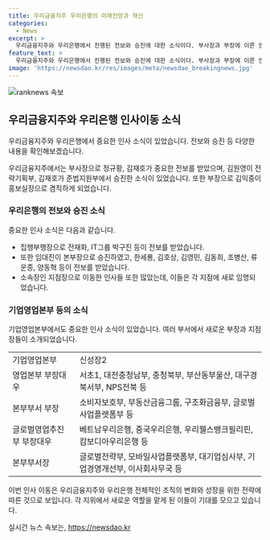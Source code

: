 ```yaml
---
title: 우리금융지주 우리은행의 미래전망과 혁신
categories:
  - News
excerpt: >
  우리금융지주와 우리은행에서 진행된 전보와 승진에 대한 소식이다. 부사장과 부장에 이른 인사가 있었으며, 많은 인재들이 승진했다. 이에 따라 각 부서 및 중요 기업지점에서도 새로운 임원과 지점장이 발표되었다. 지점장의 경우 소속 지역에 대한 인재들이 많이 나왔다.
feature_text: >
  우리금융지주와 우리은행에서 진행된 전보와 승진에 대한 소식이다. 부사장과 부장에 이른 인사가 있었으며, 많은 인재들이 승진했다. 이에 따라 각 부서 및 중요 기업지점에서도 새로운 임원과 지점장이 발표되었다. 지점장의 경우 소속 지역에 대한 인재들이 많이 나왔다.
image: 'https://newsdao.kr/res/images/meta/newsdao_breakingnews.jpg'
---
```


<p><img src="https://newsdao.kr/res/images/meta/newsdao_breakingnews.jpg" alt="ranknews 속보" /></p>

<h2 data-ke-size="size26">우리금융지주와 우리은행 인사이동 소식</h2>

<p>우리금융지주와 우리은행에서 중요한 인사 소식이 있었습니다. 전보와 승진 등 다양한 내용을 확인해보겠습니다.</p>

<p data-ke-size="size16">우리금융지주에서는 부사장으로 정규황, 김재호가 중요한 전보를 받았으며, 김원영이 전략기획부, 김재호가 준법지원부에서 승진한 소식이 있었습니다. 또한 부장으로 김익중이 홍보실장으로 겸직하게 되었습니다.</p>

<h3>우리은행의 전보와 승진 소식</h3>

<p>중요한 인사 소식은 다음과 같습니다.</p>

<ul>
  <li> 집행부행장으로 전재화, IT그룹 박구진 등이 전보를 받았습니다.</li>
  <li> 또한 임대진이 본부장으로 승진하였고, 한세룡, 김호상, 김영민, 김동희, 조병산, 류운종, 양동혁 등이 전보를 받았습니다.</li>
  <li> 소속장인 지점장으로 이동한 인사들 또한 많았는데, 이들은 각 지점에 새로 임명되었습니다.</li>
</ul>

<h3>기업영업본부 등의 소식</h3>

<p>기업영업본부에서도 중요한 인사 소식이 있었습니다. 여러 부서에서 새로운 부장과 지점장들이 소개되었습니다.</p>

<table>
  <tr>
    <td>기업영업본부</td>
    <td>신성장2</td>
  </tr>
  <tr>
    <td>영업본부 부장대우</td>
    <td>서초1, 대전충청남부, 충청북부, 부산동부울산, 대구경북서부, NPS전북 등</td>
  </tr>
  <tr>
    <td>본부부서 부장</td>
    <td>소비자보호부, 부동산금융그룹, 구조화금융부, 글로벌사업플랫폼부 등</td>
  </tr>
  <tr>
    <td>글로벌영업추진부 부장대우</td>
    <td>베트남우리은행, 중국우리은행, 우리웰스뱅크필리핀, 캄보디아우리은행 등</td>
  </tr>
  <tr>
    <td>본부부서장</td>
    <td>글로벌전략부, 모바일사업플랫폼부, 대기업심사부, 기업경영개선부, 이사회사무국 등</td>
  </tr>
</table>

<p>이번 인사 이동은 우리금융지주와 우리은행 전체적인 조직의 변화와 성장을 위한 전략에 따른 것으로 보입니다. 각 지위에서 새로운 역할을 맡게 된 이들이 기대를 모으고 있습니다.</p>
실시간 뉴스 속보는, <a href="https://newsdao.kr" rel="dofollow">https://newsdao.kr</a>


